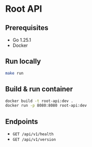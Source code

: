 # Root API

## Prerequisites

- Go 1.25.1
- Docker

## Run locally

```bash
make run
```

## Build & run container

```bash
docker build -t root-api:dev .
docker run -p 8080:8080 root-api:dev
```

## Endpoints

- `GET /api/v1/health`
- `GET /api/v1/version` 